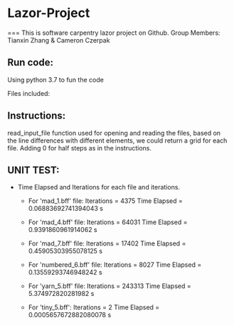 # Lazor-Project
===
This is software carpentry lazor project on Github.
Group Members: Tianxin Zhang & Cameron Czerpak

Run code:
-------------
Using python 3.7 to fun the code

Files included:

Instructions: 
-----------------
  read_input_file function used for opening and reading the files, based on the line differences with different elements, we could return a grid for each file.
  Adding 0 for half steps as in the instructions.
  
  

UNIT TEST:
--------------
- Time Elapsed and Iterations for each file and iterations.

  - For 'mad_1.bff' file:
  Iterations = 4375
  Time Elapsed = 0.06883692741394043 s

  - For 'mad_4.bff' file:
  Iterations = 64031
  Time Elapsed = 0.9391860961914062 s

  - For 'mad_7.bff' file:
  Iterations = 17402
  Time Elapsed = 0.45905303955078125 s

  - For 'numbered_6.bff' file:
  Iterations = 8027
  Time Elapsed = 0.13559293746948242 s
 
  - For 'yarn_5.bff' file:
  Iterations = 243313
  Time Elapsed = 5.374972820281982 s
  
  - For 'tiny_5.bff':
  Iterations = 2
  Time Elapsed = 0.0005657672882080078 s
